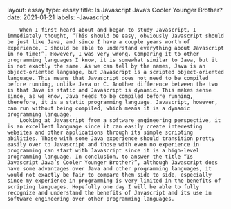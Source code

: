 layout: essay
type: essay
title: Is Javascript Java’s Cooler Younger Brother?
date: 2021-01-21
labels: 
    -Javascript

        When I first heard about and began to study Javascript, I immediately thought, “This should be easy, obviously Javascript should be just like Java, and since I have a couple years worth of experience, I should be able to understand everything about Javascript in no time!”. However, I was very wrong. Comparing it to other programming languages I know, it is somewhat similar to Java, but it is not exactly the same. As we can tell by the names, Java is an object-oriented language, but Javascript is a scripted object-oriented language. This means that Javascript does not need to be compiled before running, unlike Java or C. Another difference between the two is that Java is static and Javascript is dynamic. This makes sense since, as we know, Java needs to be compiled before running, therefore, it is a static programming language. Javascript, however, can run without being compiled, which means it is a dynamic programming language. 
        Looking at Javascript from a software engineering perspective, it is an excellent language since it can easily create interesting websites and other applications through its simple scripting abilities. Those with some Java experience should transition pretty easily over to Javascript and those with even no experience in programming can start with Javascript since it is a high-level programming language. In conclusion, to answer the title “Is Javascript Java’s Cooler Younger Brother?”, although Javascript does have some advantages over Java and other programming languages, it would not exactly be fair to compare them side to side, especially since my experience in programming is very limited in the benefits of scripting languages. Hopefully one day I will be able to fully recognize and understand the benefits of Javascript and its use in software engineering over other programming languages.
